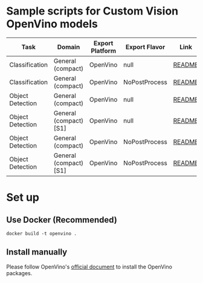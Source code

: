 # Sample scripts for Custom Vision OpenVino models

| Task | Domain | Export Platform | Export Flavor | Link |
|------|--------|-----------------|---------------|------|
| Classification | General (compact) | OpenVino | null | [README](classification/README.md) |
| Classification | General (compact) | OpenVino | NoPostProcess | [README](classification/README.md) |
| Object Detection | General (compact) | OpenVino | null | [README](object_detection/README.md) |
| Object Detection | General (compact) [S1] | OpenVino | null | [README](object_detection/README.md) |
| Object Detection | General (compact) | OpenVino | NoPostProcess | [README](object_detection_no_postprocess/README.md) |
| Object Detection | General (compact) [S1] | OpenVino | NoPostProcess | [README](object_detection_no_postprocess_s1/README.md) |


# Set up
## Use Docker (Recommended)
```
docker build -t openvino .
```

## Install manually
Please follow OpenVino's [official document](https://docs.openvinotoolkit.org/latest/index.html) to install the OpenVino packages.